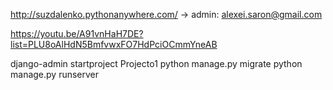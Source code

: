 http://suzdalenko.pythonanywhere.com/ -> admin: alexei.saron@gmail.com

https://youtu.be/A91vnHaH7DE?list=PLU8oAlHdN5BmfvwxFO7HdPciOCmmYneAB

django-admin startproject Projecto1
python manage.py migrate
python manage.py runserver